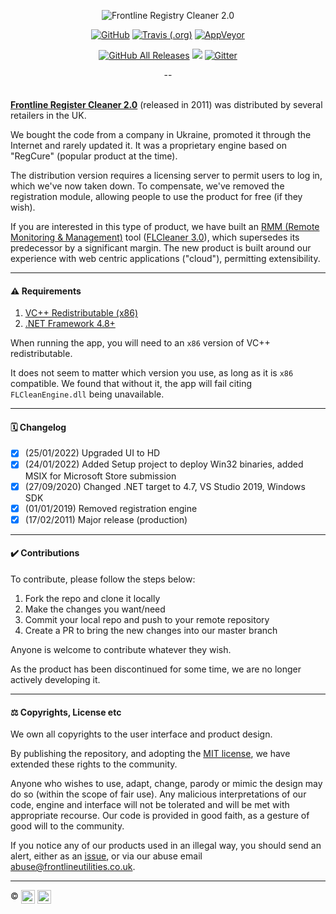 <p align="center">
  <img src="https://i.imgur.com/KZheVNQ.png" alt="Frontline Registry Cleaner 2.0">
</p>

<p align="center">
  <a href="https://raw.githubusercontent.com/Eugeny/terminus/master/LICENSE"><img alt="GitHub" src="https://img.shields.io/github/license/eugeny/terminus.svg?label=License&style=flat-square"></a> <a href="https://travis-ci.org/Eugeny/terminus"><img alt="Travis (.org)" src="https://img.shields.io/travis/Eugeny/terminus.svg?label=CI&logo=travis&logoColor=white&style=flat-square"></a>
  <a href="https://ci.appveyor.com/project/Eugeny/terminus"><img alt="AppVeyor" src="https://img.shields.io/appveyor/ci/eugeny/terminus.svg?label=CI&logo=appveyor&logoColor=white&style=flat-square"></a>
</p>

<p align="center">
  <a href="https://github.com/Eugeny/terminus/releases/latest"><img alt="GitHub All Releases" src="https://img.shields.io/github/downloads/eugeny/terminus/total.svg?label=DOWNLOAD&logo=github&style=for-the-badge"></a> <a href="https://ci.appveyor.com/project/Eugeny/terminus/build/artifacts"><img src="https://img.shields.io/badge/download-nightly%20build-magenta.svg?logo=appveyor&style=for-the-badge"/></a> <a href="https://gitter.im/terminus-terminal/community"><img alt="Gitter" src="https://img.shields.io/gitter/room/terminus/community.svg?color=blue&logo=gitter&style=for-the-badge"></a>
</p>

<div align="center">--</div><Br />

[**Frontline Register Cleaner 2.0**](https://www.frontlinecleaner.com) (released in 2011) was distributed by several retailers in the UK.

We bought the code from a company in Ukraine, promoted it through the Internet and rarely updated it. It was a proprietary engine based on "RegCure" (popular product at the time).

The distribution version requires a licensing server to permit users to log in, which we've now taken down. To compensate, we've removed the registration module, allowing people to use the product for free (if they wish).

If you are interested in this type of product, we have built an [RMM (Remote Monitoring & Management)](https://en.wikipedia.org/wiki/Remote_monitoring_and_management) tool ([FLCleaner 3.0](https://www.flcleaner.com)), which supersedes its predecessor by a significant margin. The new product is built around our experience with web centric applications ("cloud"), permitting extensibility.

---

#### ⚠️ Requirements

1. [VC++ Redistributable (x86)](https://support.microsoft.com/en-us/help/2977003/the-latest-supported-visual-c-downloads)
2. [.NET Framework 4.8+](https://dotnet.microsoft.com/download/dotnet-framework/net48)

When running the app, you will need to an `x86` version of VC++ redistributable.

It does not seem to matter which version you use, as long as it is `x86` compatible. We found that without it, the app will fail citing `FLCleanEngine.dll` being unavailable.

---

#### 🗓️ Changelog

- [x] (25/01/2022) Upgraded UI to HD
- [x] (24/01/2022) Added Setup project to deploy Win32 binaries, added MSIX for Microsoft Store submission
- [x] (27/09/2020) Changed .NET target to 4.7, VS Studio 2019, Windows SDK
- [x] (01/01/2019) Removed registration engine
- [x] (17/02/2011) Major release (production)

---

#### ✔️ Contributions

To contribute, please follow the steps below:

1. Fork the repo and clone it locally
2. Make the changes you want/need
3. Commit your local repo and push to your remote repository
4. Create a PR to bring the new changes into our master branch

Anyone is welcome to contribute whatever they wish.

As the product has been discontinued for some time, we are no longer actively developing it.

---

#### ⚖️ Copyrights, License etc

We own all copyrights to the user interface and product design.

By publishing the repository, and adopting the [MIT license](LICENSE), we have extended these rights to the community.

Anyone who wishes to use, adapt, change, parody or mimic the design may do so (within the scope of fair use). Any malicious interpretations of our code, engine and interface will not be tolerated and will be met with appropriate recourse. Our code is provided in good faith, as a gesture of good will to the community.

If you notice any of our products used in an illegal way, you should send an alert, either as an [issue](issues), or via our abuse email [abuse@frontlineutilities.co.uk](mailto:abuse@frontlineutilities.co.uk).

---

:copyright: <a href="http://www.frontlineutilities.co.uk" align="absmiddle"><img src="https://i.imgur.com/xwejn02.jpg" height="22" align="absmiddle" title="Frontline Utilities LTD"  /></a> <a href="http://github.com/richpeck" align="absmiddle" ><img src="https://avatars0.githubusercontent.com/u/1104431" height="22" align="absmiddle" title="Contributors - R Peck" /></a>



<!-- ################################### -->
<!-- ################################### -->

<!-- Images -->
[fl]:   https://raw.githubusercontent.com/flutils/flcleaner/master/3.0/Private/Readme/fl.jpg
[main]: Readme/main.jpeg

<!-- Links -->
[flutils]:              http://www.frontlineutilities.co.uk
[flcleaner.com]:        https://www.flcleaner.com
[frontlinecleaner.com]: https://www.flcleaner.com/2.0

<!-- ################################### -->
<!-- ################################### -->
